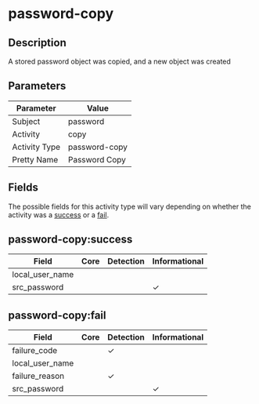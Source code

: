password-copy
=============

Description
-----------
A stored password object was copied, and a new object was created

Parameters
----------
| Parameter     | Value         |
| ------------- | ------------- |
| Subject       | password      |
| Activity      | copy          |
| Activity Type | password-copy |
| Pretty Name   | Password Copy |


Fields
------

The possible fields for this activity type will vary depending on whether the activity was a [success](#password-copysuccess) or a [fail](#password-copyfail).


password-copy:success
---------------------

| Field           | Core | Detection | Informational |
| --------------- | ---- | --------- | ------------- |
| local_user_name |      |           |               |
| src_password    |      |           | &#10003;      |

password-copy:fail
------------------

| Field           | Core | Detection | Informational |
| --------------- | ---- | --------- | ------------- |
| failure_code    |      | &#10003;  |               |
| local_user_name |      |           |               |
| failure_reason  |      | &#10003;  |               |
| src_password    |      |           | &#10003;      |